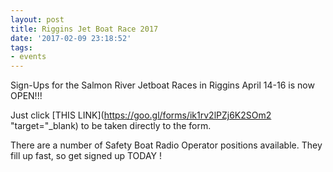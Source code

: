```yaml
---
layout: post
title: Riggins Jet Boat Race 2017
date: '2017-02-09 23:18:52'
tags:
- events
---
```


Sign-Ups for the Salmon River Jetboat Races in Riggins April 14-16 is now OPEN!!!

Just click [THIS LINK](https://goo.gl/forms/ik1rv2lPZj6K2SOm2 "target="_blank) to be taken directly to the form.

There are a number of Safety Boat Radio Operator positions available. They fill up fast, so get signed up TODAY !